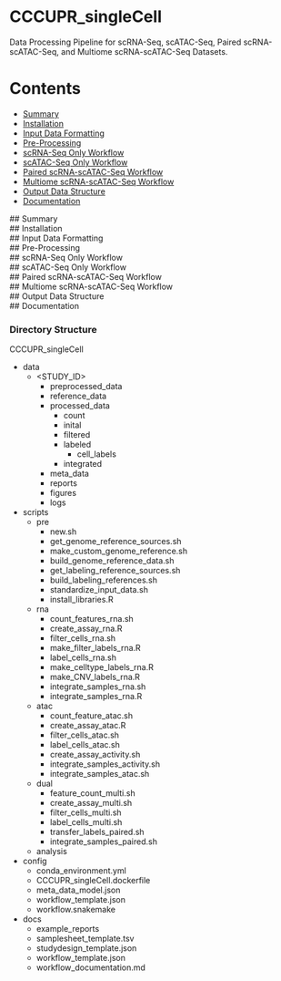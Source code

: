 # CCCUPR_singleCell
Data Processing Pipeline for scRNA-Seq, scATAC-Seq, Paired scRNA-scATAC-Seq, and Multiome scRNA-scATAC-Seq Datasets.

# Contents
- [Summary](#id-section1)
- [Installation](#id-section2)
- [Input Data Formatting](#id-section3)
- [Pre-Processing](#id-section4)
- [scRNA-Seq Only Workflow](#id-section5)
- [scATAC-Seq Only Workflow](#id-section6)
- [Paired scRNA-scATAC-Seq Workflow](#id-section7)
- [Multiome scRNA-scATAC-Seq Workflow](#id-section8)
- [Output Data Structure](#id-section9)
- [Documentation](#id-section10)

<div id='id-section1'/>
## Summary
<div id='id-section2'/>
## Installation
<div id='id-section3'/>
## Input Data Formatting
<div id='id-section4'/>
## Pre-Processing
<div id='id-section5'/>
## scRNA-Seq Only Workflow
<div id='id-section6'/>
## scATAC-Seq Only Workflow
<div id='id-section7'/>
## Paired scRNA-scATAC-Seq Workflow
<div id='id-section8'/>
## Multiome scRNA-scATAC-Seq Workflow
<div id='id-section9'/>
## Output Data Structure
<div id='id-section10'/>
## Documentation

### Directory Structure

CCCUPR_singleCell
  - data
    - <STUDY_ID>
      - preprocessed_data
      - reference_data
      - processed_data
        - count
        - inital
        - filtered
        - labeled
          - cell_labels
        - integrated
      - meta_data
      - reports
      - figures
      - logs
  - scripts
    - pre
      - new.sh
      - get_genome_reference_sources.sh
      - make_custom_genome_reference.sh
      - build_genome_reference_data.sh
      - get_labeling_reference_sources.sh
      - build_labeling_references.sh
      - standardize_input_data.sh
      - install_libraries.R
    - rna
      - count_features_rna.sh
      - create_assay_rna.R
      - filter_cells_rna.sh
      - make_filter_labels_rna.R
      - label_cells_rna.sh
      - make_celltype_labels_rna.R
      - make_CNV_labels_rna.R
      - integrate_samples_rna.sh
      - integrate_samples_rna.R
    - atac
      - count_feature_atac.sh
      - create_assay_atac.R
      - filter_cells_atac.sh
      - label_cells_atac.sh
      - create_assay_activity.sh
      - integrate_samples_activity.sh
      - integrate_samples_atac.sh   
    - dual
      - feature_count_multi.sh
      - create_assay_multi.sh
      - filter_cells_multi.sh
      - label_cells_multi.sh
      - transfer_labels_paired.sh
      - integrate_samples_paired.sh 
    - analysis  
  - config
    - conda_environment.yml
    - CCCUPR_singleCell.dockerfile
    - meta_data_model.json
    - workflow_template.json
    - workflow.snakemake
  - docs
    - example_reports
    - samplesheet_template.tsv
    - studydesign_template.json
    - workflow_template.json
    - workflow_documentation.md

